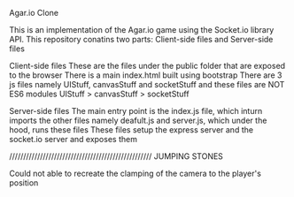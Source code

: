 Agar.io Clone

This is an implementation of the Agar.io game using the Socket.io library API.
This repository conatins two parts:
Client-side files and Server-side files

Client-side files
These are the files under the public folder that are exposed to the browser
There is a main index.html built using bootstrap
There are 3 js files namely UIStuff, canvasStuff and socketStuff
and these files are NOT ES6 modules
UIStuff > canvasStuff > socketStuff

Server-side files
The main entry point is the index.js file, which inturn imports the other files
namely deafult.js and server.js, which under the hood, runs these files
These files setup the express server and the socket.io server and exposes them

///////////////////////////////////////////////////
JUMPING STONES

Could not able to recreate the clamping of the camera to the player's position
